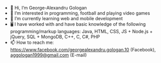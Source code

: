 - 👋 Hi, I’m George-Alexandru Gologan
- 👀 I’m interested in programming, football and playing video games
- 🌱 I’m currently learning web and mobile development
- 🖥️ I have worked with and have basic knowledge of the following programming/markup languages: Java, HTML, CSS, JS + Node.js + jQuery, SQL + MongoDB, C++, C, C#, PHP
- 📫 How to reach me: https://www.facebook.com/georgealexandru.gologan.10 (Facebook), aggologan1999@gmail.com (E-mail)
